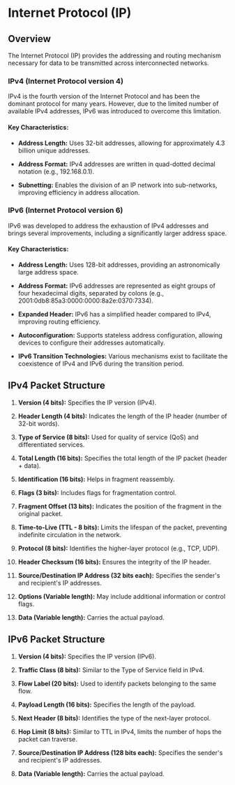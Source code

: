 # Internet Protocol (IP)

## Overview
The Internet Protocol (IP) provides the addressing and routing mechanism necessary for data to be transmitted across interconnected networks.

### IPv4 (Internet Protocol version 4)
IPv4 is the fourth version of the Internet Protocol and has been the dominant protocol for many years. However, due to the limited number of available IPv4 addresses, IPv6 was introduced to overcome this limitation.

#### Key Characteristics:
- **Address Length:** Uses 32-bit addresses, allowing for approximately 4.3 billion unique addresses.
  
- **Address Format:** IPv4 addresses are written in quad-dotted decimal notation (e.g., 192.168.0.1).

- **Subnetting:** Enables the division of an IP network into sub-networks, improving efficiency in address allocation.

### IPv6 (Internet Protocol version 6)
IPv6 was developed to address the exhaustion of IPv4 addresses and brings several improvements, including a significantly larger address space.

#### Key Characteristics:
- **Address Length:** Uses 128-bit addresses, providing an astronomically large address space.
  
- **Address Format:** IPv6 addresses are represented as eight groups of four hexadecimal digits, separated by colons (e.g., 2001:0db8:85a3:0000:0000:8a2e:0370:7334).

- **Expanded Header:** IPv6 has a simplified header compared to IPv4, improving routing efficiency.

- **Autoconfiguration:** Supports stateless address configuration, allowing devices to configure their addresses automatically.

- **IPv6 Transition Technologies:** Various mechanisms exist to facilitate the coexistence of IPv4 and IPv6 during the transition period.

## IPv4 Packet Structure
1. **Version (4 bits):** Specifies the IP version (IPv4).
  
2. **Header Length (4 bits):** Indicates the length of the IP header (number of 32-bit words).

3. **Type of Service (8 bits):** Used for quality of service (QoS) and differentiated services.

4. **Total Length (16 bits):** Specifies the total length of the IP packet (header + data).

5. **Identification (16 bits):** Helps in fragment reassembly.

6. **Flags (3 bits):** Includes flags for fragmentation control.

7. **Fragment Offset (13 bits):** Indicates the position of the fragment in the original packet.

8. **Time-to-Live (TTL - 8 bits):** Limits the lifespan of the packet, preventing indefinite circulation in the network.

9. **Protocol (8 bits):** Identifies the higher-layer protocol (e.g., TCP, UDP).

10. **Header Checksum (16 bits):** Ensures the integrity of the IP header.

11. **Source/Destination IP Address (32 bits each):** Specifies the sender's and recipient's IP addresses.

12. **Options (Variable length):** May include additional information or control flags.

13. **Data (Variable length):** Carries the actual payload.

## IPv6 Packet Structure
1. **Version (4 bits):** Specifies the IP version (IPv6).

2. **Traffic Class (8 bits):** Similar to the Type of Service field in IPv4.

3. **Flow Label (20 bits):** Used to identify packets belonging to the same flow.

4. **Payload Length (16 bits):** Specifies the length of the payload.

5. **Next Header (8 bits):** Identifies the type of the next-layer protocol.

6. **Hop Limit (8 bits):** Similar to TTL in IPv4, limits the number of hops the packet can traverse.

7. **Source/Destination IP Address (128 bits each):** Specifies the sender's and recipient's IP addresses.

8. **Data (Variable length):** Carries the actual payload.

